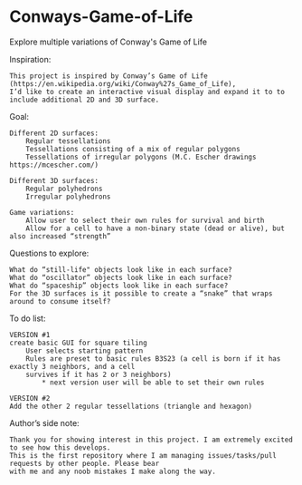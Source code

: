 # Conways-Game-of-Life
Explore multiple variations of Conway's Game of Life



Inspiration:

	This project is inspired by Conway’s Game of Life (https://en.wikipedia.org/wiki/Conway%27s_Game_of_Life), 
	I’d like to create an interactive visual display and expand it to to include additional 2D and 3D surface.


Goal:

	Different 2D surfaces:
		Regular tessellations 
		Tessellations consisting of a mix of regular polygons 
		Tessellations of irregular polygons (M.C. Escher drawings https://mcescher.com/)

	Different 3D surfaces:
		Regular polyhedrons 
		Irregular polyhedrons

	Game variations:
		Allow user to select their own rules for survival and birth
		Allow for a cell to have a non-binary state (dead or alive), but also increased “strength”

Questions to explore:

	What do “still-life" objects look like in each surface?
	What do “oscillator” objects look like in each surface?
	What do “spaceship” objects look like in each surface?
	For the 3D surfaces is it possible to create a “snake” that wraps around to consume itself?


To do list:

	VERSION #1
	create basic GUI for square tiling
		User selects starting pattern
		Rules are preset to basic rules B3S23 (a cell is born if it has exactly 3 neighbors, and a cell  
		survives if it has 2 or 3 neighbors)
			* next version user will be able to set their own rules
	
	VERSION #2
	Add the other 2 regular tessellations (triangle and hexagon)


Author’s side note:

	Thank you for showing interest in this project. I am extremely excited to see how this develops.
	This is the first repository where I am managing issues/tasks/pull requests by other people. Please bear 
	with me and any noob mistakes I make along the way. 

